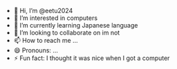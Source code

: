 - 👋 Hi, I’m @eetu2024
- 👀 I’m interested in computers
- 🌱 I’m currently learning Japanese language
- 💞️ I’m looking to collaborate on im not
- 📫 How to reach me ...
- 😄 Pronouns: ...
- ⚡ Fun fact: I thought it was nice when I got a computer

<!---
eetu2024/eetu2024 is a ✨ special ✨ repository because its `README.md` (this file) appears on your GitHub profile.
You can click the Preview link to take a look at your changes.
--->
